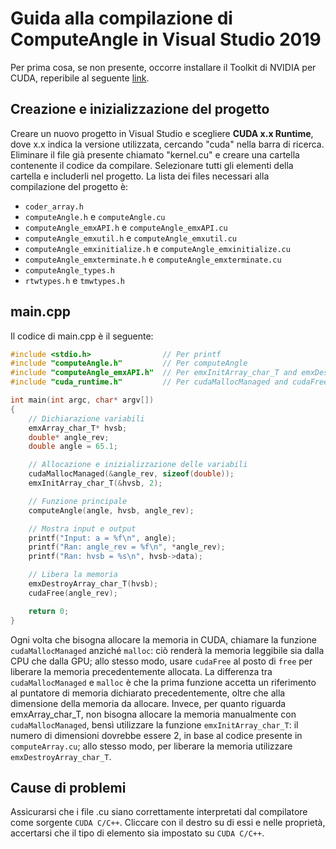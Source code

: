 # Guida alla compilazione di ComputeAngle in Visual Studio 2019

Per prima cosa, se non presente, occorre installare il Toolkit di NVIDIA per CUDA, reperibile al seguente [link](https://developer.nvidia.com/cuda-downloads).

## Creazione e inizializzazione del progetto
Creare un nuovo progetto in Visual Studio e scegliere **CUDA x.x Runtime**, dove x.x indica la versione utilizzata, cercando "cuda" nella barra di ricerca.
Eliminare il file già presente chiamato "kernel.cu" e creare una cartella contenente il codice da compilare. Selezionare tutti gli elementi della cartella e includerli nel progetto. La lista dei files necessari alla compilazione del progetto è:
* `coder_array.h`
* `computeAngle.h` e `computeAngle.cu`
* `computeAngle_emxAPI.h` e `computeAngle_emxAPI.cu`
* `computeAngle_emxutil.h` e `computeAngle_emxutil.cu`
* `computeAngle_emxinitialize.h` e `computeAngle_emxinitialize.cu`
* `computeAngle_emxterminate.h` e `computeAngle_emxterminate.cu`
* `computeAngle_types.h`
* `rtwtypes.h` e `tmwtypes.h`

## main.cpp
Il codice di main.cpp è il seguente:
```c
#include <stdio.h>                // Per printf
#include "computeAngle.h"         // Per computeAngle
#include "computeAngle_emxAPI.h"  // Per emxInitArray_char_T and emxDestroyArray_char_T
#include "cuda_runtime.h"         // Per cudaMallocManaged and cudaFree

int main(int argc, char* argv[])
{
	// Dichiarazione variabili
	emxArray_char_T* hvsb;
	double* angle_rev;
	double angle = 65.1;

	// Allocazione e inizializzazione delle variabili
	cudaMallocManaged(&angle_rev, sizeof(double));
	emxInitArray_char_T(&hvsb, 2);

	// Funzione principale
	computeAngle(angle, hvsb, angle_rev);

	// Mostra input e output
	printf("Input: a = %f\n", angle);
	printf("Ran: angle_rev = %f\n", *angle_rev);
	printf("Ran: hvsb = %s\n", hvsb->data);

	// Libera la memoria
	emxDestroyArray_char_T(hvsb);
	cudaFree(angle_rev);

	return 0;
}
```
Ogni volta che bisogna allocare la memoria in CUDA, chiamare la funzione `cudaMallocManaged` anziché `malloc`: ciò renderà la memoria leggibile sia dalla CPU che dalla GPU; allo stesso modo, usare `cudaFree` al posto di `free` per liberare la memoria precedentemente allocata. La differenza tra `cudaMallocManaged` e `malloc` è che la prima funzione accetta un riferimento al puntatore di memoria dichiarato precedentemente, oltre che alla dimensione della memoria da allocare. Invece, per quanto riguarda emxArray_char_T, non bisogna allocare la memoria manualmente con `cudaMallocManaged`, bensì utilizzare la funzione `emxInitArray_char_T`: il numero di dimensioni dovrebbe essere 2, in base al codice presente in `computeArray.cu`; allo stesso modo, per liberare la memoria utilizzare `emxDestroyArray_char_T`.

## Cause di problemi
Assicurarsi che i file .cu siano correttamente interpretati dal compilatore come sorgente `CUDA C/C++`. Cliccare con il destro su di essi e nelle proprietà, accertarsi che il tipo di elemento sia impostato su `CUDA C/C++`.
